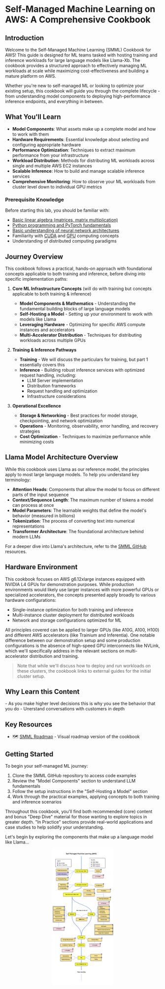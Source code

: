# Self-Managed Machine Learning on AWS: A Comprehensive Cookbook

## Introduction

Welcome to the Self-Managed Machine Learning (SMML) Cookbook for AWS! This guide is designed for ML teams tasked with hosting training and inference workloads for large language models like Llama-Xb. The cookbook provides a structured approach to effectively managing ML workloads at scale while maximizing cost-effectiveness and building a mature platform on AWS.

Whether you're new to self-managed ML or looking to optimize your existing setup, this cookbook will guide you through the complete lifecycle - from understanding model components to deploying high-performance inference endpoints, and everything in between.

## What You'll Learn

* **Model Components**: What assets make up a complete model and how to work with them
* **Hardware Requirements**: Essential knowledge about selecting and configuring appropriate hardware
* **Performance Optimization**: Techniques to extract maximum performance from your infrastructure
* **Workload Distribution**: Methods for distributing ML workloads across single and multiple AWS EC2 instances
* **Scalable Inference**: How to build and manage scalable inference services
* **Comprehensive Monitoring**: How to observe your ML workloads from cluster level down to individual GPU metrics

### Prerequisite Knowledge

Before starting this lab, you should be familiar with:

* [Basic linear algebra (matrices, matrix multiplication)](https://www.mathsisfun.com/algebra/matrix-introduction.html)
* [Python programming and PyTorch fundamentals](https://docs.pytorch.org/tutorials/beginner/introyt/introyt1_tutorial.html)
* [Basic understanding of neural network architectures](https://www.ibm.com/think/topics/neural-networks)
* Familiarity with [CUDA](https://blogs.nvidia.com/blog/what-is-cuda-2/) and [GPU](https://www.intel.com/content/www/us/en/products/docs/processors/what-is-a-gpu.html) computing concepts
* Understanding of distributed computing paradigms 

## Journey Overview

This cookbook follows a practical, hands-on approach with foundational concepts applicable to both training and inference, before diving into specific implementation paths:

1. **Core ML Infrastructure Concepts** (will do with training but concepts applicable to both training & inference)
   - **Model Components & Mathematics** - Understanding the fundamental building blocks of large language models
   - **Self-Hosting a Model** - Setting up your environment to work with models like Llama
   - **Leveraging Hardware** - Optimizing for specific AWS compute instances and accelerators
   - **Multi-Accelerator Distribution** - Techniques for distributing workloads across multiple GPUs

2. **Training & Inference Pathways**
   - **Training** - We will discuss the particulars for training, but part 1 essentially covers this
   - **Inference** - Building robust inference services with optimized request handling, including:
     - LLM Server implementation
     - Distribution frameworks
     - Request handling and optimization
     - Infrastructure considerations

3. **Operational Excellence**
   - **Storage & Networking** - Best practices for model storage, checkpointing, and network optimization
   - **Operations** - Monitoring, observability, error handling, and recovery strategies
   - **Cost Optimization** - Techniques to maximize performance while minimizing costs

## Llama Model Architecture Overview

While this cookbook uses Llama as our reference model, the principles apply to most large language models. To help you understand key terminology:

* **Attention Heads**: Components that allow the model to focus on different parts of the input sequence
* **Context/Sequence Length**: The maximum number of tokens a model can process at once
* **Model Parameters**: The learnable weights that define the model's behavior (measured in billions)
* **Tokenization**: The process of converting text into numerical representations
* **Transformer Architecture**: The foundational architecture behind modern LLMs

For a deeper dive into Llama's architecture, refer to the [SMML GitHub](https://github.com/example/smml) resources.

## Hardware Environment

This cookbook focuses on AWS g6.12xlarge instances equipped with NVIDIA L4 GPUs for demonstration purposes. While production environments would likely use larger instances with more powerful GPUs or specialized accelerators, the concepts presented apply broadly to various hardware configurations:

* Single-instance optimization for both training and inference
* Multi-instance cluster deployment for distributed workloads
* Network and storage configurations optimized for ML

All principles covered can be applied to larger GPUs (like A10G, A100, H100) and different AWS accelerators (like Trainium and Inferentia). One notable difference between our demonstration setup and some production configurations is the absence of high-speed GPU interconnects like NVLink, which we'll specifically address in the relevant sections on multi-accelerator distribution and training.

> Note that while we'll discuss how to deploy and run workloads on these clusters, the cookbook links to external guides for the initial cluster setup.

## Why Learn this Content
<ToDo>
- As you make higher level decisions this is why you see the behavior that you do
- Unerstand conversations with customers in depth

## Key Resources

<!-- * 🧪 [SMML Workshop](https://workshop.example.com/smml) - Hands-on labs and exercises -->
<!-- * 📚 [SMML Cookbook](https://cookbook.example.com/smml) - Detailed guides and recipes -->
* 🗺️ [SMML Roadmap](https://roadmap.sh/r/self-managed-machine-learning) - Visual roadmap version of the cookbook

## Getting Started

To begin your self-managed ML journey:

1. Clone the SMML GitHub repository to access code examples
2. Review the "Model Components" section to understand LLM fundamentals
3. Follow the setup instructions in the "Self-Hosting a Model" section
4. Work through the practical examples, applying concepts to both training and inference scenarios

Throughout this cookbook, you'll find both recommended (core) content and bonus "Deep Dive" material for those wanting to explore topics in greater depth. "In Practice" sections provide real-world applications and case studies to help solidify your understanding.

Let's begin by exploring the components that make up a language model like Llama...

<p align="center">
   <img src="./roadmap.png" alt="drawing" width="200"/>
</p>